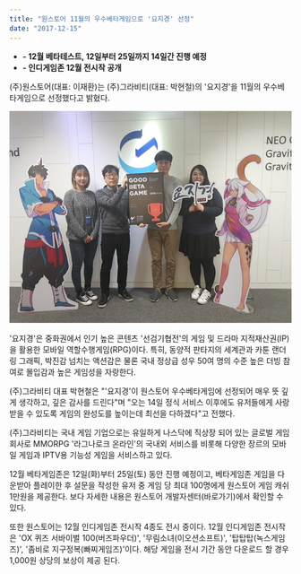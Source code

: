 ```yaml
---
title: "원스토어 11월의 우수베타게임으로 '요지경' 선정"
date: "2017-12-15"
---
```


- **\- 12월 베타테스트, 12일부터 25일까지 14일간 진행 예정**
- **\- 인디게임존 12월 전시작 공개**

(주)원스토어(대표: 이재환)는 (주)그라비티(대표: 박현철)의 '요지경'을 11월의 우수베타게임으로 선정했다고 밝혔다.

![](images/171215_01.jpg)

'요지경'은 중화권에서 인기 높은 콘텐츠 '선검기협전'의 게임 및 드라마 지적재산권(IP)을 활용한 모바일 역할수행게임(RPG)이다. 특히, 동양적 판타지의 세계관과 카툰 랜더링 그래픽, 박진감 넘치는 액션감은 물론 국내 정상급 성우 50여 명의 수준 높은 더빙 참여로 몰입감과 높은 게임성을 자랑한다.

(주)그라비티 대표 박현철은 "'요지경'이 원스토어 우수베타게임에 선정되어 매우 뜻 깊게 생각하고, 깊은 감사를 드린다"며 "오는 14일 정식 서비스 이후에도 유저들에게 사랑 받을 수 있도록 게임의 완성도를 높이는데 최선을 다하겠다"고 전했다.

(주)그라비티는 국내 게임 기업으로는 유일하게 나스닥에 직상장 되어 있는 글로벌 게임 회사로 MMORPG '라그나로크 온라인'의 국내외 서비스를 비롯해 다양한 장르의 모바일 게임과 IPTV용 기능성 게임을 서비스하고 있다.

12월 베타게임존은 12일(화)부터 25일(토) 동안 진행 예정이고, 베타게임존 게임을 다운받아 플레이한 후 설문을 작성한 유저 중 게임 당 최대 100명에게 원스토어 게임 캐쉬 1만원을 제공한다. 보다 자세한 내용은 원스토어 개발자센터(바로가기)에서 확인할 수 있다.

또한 원스토어는 12월 인디게임존 전시작 4종도 전시 중이다. 12월 인디게임존 전시작은 'OX 퀴즈 서바이벌 100(버즈파우더)', '무림소녀(이오션소프트)', '탑탑탑(녹스게임즈)', '좀비로 지구정복(빠찌게임즈)'이다. 해당 게임을 전시 기간 동안 다운로드 할 경우 1,000원 상당의 보상이 제공 된다.
